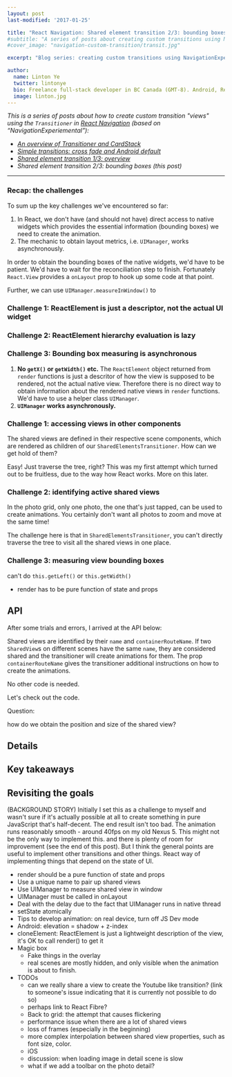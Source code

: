 ```yaml
---
layout: post
last-modified: '2017-01-25'

title: "React Navigation: Shared element transition 2/3: bounding boxes"
#subtitle: "A series of posts about creating custom transitions using NavigationExperimental."
#cover_image: "navigation-custom-transition/transit.jpg"

excerpt: "Blog series: creating custom transitions using NavigationExperimental. This post covers key challenges in the implementation."

author:
  name: Linton Ye
  twitter: lintonye
  bio: Freelance full-stack developer in BC Canada (GMT-8). Android, React Native, Node.js, MongoDB, PostgreSQL. <a href="mailto:linton@jimulabs.com">Contact me.</a>
  image: linton.jpg
---
```


*This is a series of posts about how to create custom transition "views" using the `Transitioner` in [React Navigation](https://reactnavigation.org/) (based on “NavigationExperiemental”):*

- *[An overview of Transitioner and CardStack](/2016/12/20/navigation-experimental-custom-transition-1.html)*
- *[Simple transitions: cross fade and Android default](/2016/12/22/navigation-experimental-custom-transition-2.html)*
- *[Shared element transition 1/3: overview](/2017/01/23/react-navigation-shared-element-transition-1.html)*
- *Shared element transition 2/3: bounding boxes (this post)*

---



### Recap: the challenges

To sum up the key challenges we've encountered so far:

1. In React, we don't have (and should not have) direct access to native widgets which provides the essential information (bounding boxes) we need to create the animation.
2. The mechanic to obtain layout metrics, i.e. `UIManager`, works asynchronously.



In order to obtain the bounding boxes of the native widgets, we'd have to be patient. We'd have to wait for the reconciliation step to finish. Fortunately `React.View` provides a `onLayout` prop to hook up some code at that point.

Further, we can use `UIManager.measureInWindow()` to

### Challenge 1: ReactElement is just a descriptor, not the actual UI widget
### Challenge 2: ReactElement hierarchy evaluation is lazy
### Challenge 3: Bounding box measuring is asynchronous

1. **No `getX()` or `getWidth()` etc.** The `ReactElement` object returned from `render` functions is just a descritor of how the view is supposed to be rendered, not the actual native view. Therefore there is no direct way to obtain information about the rendered native views in `render` functions. We'd have to use a helper class `UIManager`.
2. **`UIManager` works asynchronously.**

### Challenge 1: accessing views in other components
The shared views are defined in their respective scene components, which are rendered as children of our `SharedElementsTransitioner`. How can we get hold of them?

Easy! Just traverse the tree, right? This was my first attempt which turned out to be fruitless, due to the way how React works. More on this later.

### Challenge 2: identifying active shared views
In the photo grid, only one photo, the one that's just tapped, can be used to create animations. You certainly don't want all photos to zoom and move at the same time!

The challenge here is that in `SharedElementsTransitioner`, you can't directly traverse the tree to visit all the shared views in one place.

### Challenge 3: measuring view bounding boxes
can't do `this.getLeft()` or `this.getWidth()`

- render has to be pure function of state and props



## API
After some trials and errors, I arrived at the API below:


Shared views are identified by their `name` and `containerRouteName`. If two `SharedView`s  on different scenes have the same `name`, they are considered shared and the transitioner will create animations for them. The prop `containerRouteName` gives the transitioner additional instructions on how to create the animations.

No other code is needed.



Let's check out the code.

Question:

how do we obtain the position and size of the shared view?


## Details
## Key takeaways
## Revisiting the goals


(BACKGROUND STORY)
Initially I set this as a challenge to myself and wasn't sure if it's actually possible at all to create something in pure JavaScript that's half-decent. The end result isn't too bad. The animation runs reasonably smooth - around 40fps on my old Nexus 5. This might not be the only way to implement this. and there is plenty of room for improvement (see the end of this post). But I think the general points are useful to implement other transitions and other things. React way of implementing things that depend on the state of UI.


- render should be a pure function of state and props
- Use a unique name to pair up shared views
- Use UIManager to measure shared view in window
- UIManager must be called in onLayout
- Deal with the delay due to the fact that UIManager runs in native thread
- setState atomically
- Tips to develop animation: on real device, turn off JS Dev mode
- Android: elevation = shadow + z-index
- cloneElement: ReactElement is just a lightweight description of the view, it's OK to call render() to get it
- Magic box
  - Fake things in the overlay
  - real scenes are mostly hidden, and only visible when the animation is about to finish.
- TODOs
  - can we really share a view to create the Youtube like transition? (link to someone's issue indicating that it is currently not possible to do so)
  - perhaps link to React Fibre?
  - Back to grid: the attempt that causes flickering
  - performance issue when there are a lot of shared views
  - loss of frames (especially in the beginning)
  - more complex interpolation between shared view properties, such as font size, color.
  - iOS
  - discussion: when loading image in detail scene is slow
  - what if we add a toolbar on the photo detail?
